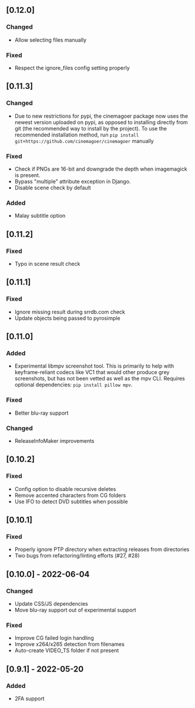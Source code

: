 ## [0.12.0]
### Changed
- Allow selecting files manually
### Fixed
- Respect the ignore_files config setting properly

## [0.11.3]
### Changed
- Due to new restrictions for pypi, the cinemagoer package now uses
  the newest version uploaded on pypi, as opposed to installing
  directly from git (the recommended way to install by the
  project). To use the recommended installation method, run `pip
  install git+https://github.com/cinemagoer/cinemagoer` manually

### Fixed
- Check if PNGs are 16-bit and downgrade the depth when imagemagick is
  present.
- Bypass "multiple" attribute exception in Django.
- Disable scene check by default

### Added
- Malay subtitle option

## [0.11.2]
### Fixed
- Typo in scene result check

## [0.11.1]
### Fixed
- Ignore missing result during srrdb.com check
- Update objects being passed to pyrosimple

## [0.11.0]
### Added
- Experimental libmpv screenshot tool. This is primarily to help with
  keyframe-reliant codecs like VC1 that would other produce grey
  screenshots, but has not been vetted as well as the mpv
  CLI. Requires optional dependencies: `pip install pillow mpv`.
### Fixed
- Better blu-ray support
### Changed
- ReleaseInfoMaker improvements

## [0.10.2]
### Fixed
- Config option to disable recursive deletes
- Remove accented characters from CG folders
- Use IFO to detect DVD subtitles when possible

## [0.10.1]
### Fixed
- Properly ignore PTP directory when extracting releases from directories
- Two bugs from refactoring/linting efforts (#27, #28)

## [0.10.0] - 2022-06-04
### Changed
- Update CSS/JS dependencies
- Move blu-ray support out of experimental support
### Fixed
- Improve CG failed login handling
- Improve x264/x265 detection from filenames
- Auto-create VIDEO_TS folder if not present

## [0.9.1] - 2022-05-20
### Added
- 2FA support
